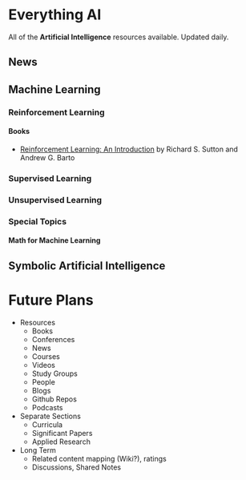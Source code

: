 # Everything AI
All of the **Artificial Intelligence** resources available. Updated daily.

## News

## Machine Learning

### Reinforcement Learning

#### Books

- [Reinforcement Learning: An Introduction](http://incompleteideas.net/book/the-book-2nd.html) by Richard S. Sutton and Andrew G. Barto

### Supervised Learning

### Unsupervised Learning

### Special Topics

#### Math for Machine Learning

## Symbolic Artificial Intelligence

# Future Plans

- Resources
  - Books
  - Conferences
  - News
  - Courses
  - Videos
  - Study Groups
  - People
  - Blogs
  - Github Repos
  - Podcasts
- Separate Sections
  - Curricula
  - Significant Papers
  - Applied Research
- Long Term
  - Related content mapping (Wiki?), ratings
  - Discussions, Shared Notes
